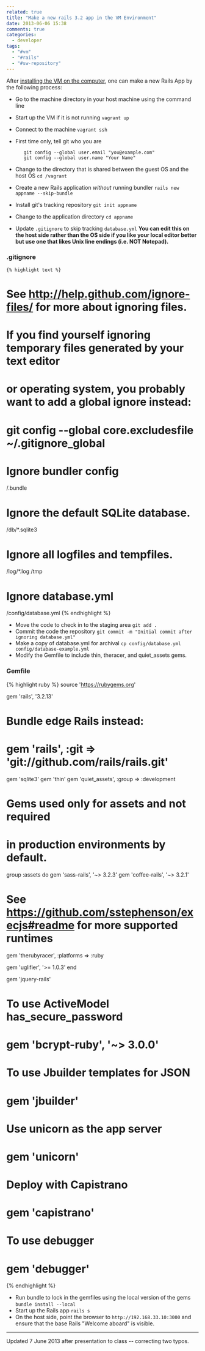 ```yaml
---
related: true
title: "Make a new rails 3.2 app in the VM Environment"
date: 2013-06-06 15:38
comments: true
categories:
  - developer
tags:
  - "#vm"
  - "#rails" 
  - "#sw-repository"
---
```


After [installing the VM on the computer][install], one can make a new Rails
App by the following process:

  * Go to the machine directory in your host machine using the command line
  * Start up the VM if it is not running `vagrant up`
  * Connect to the machine `vagrant ssh`
  * First time only, tell git who you are

           git config --global user.email "you@example.com"
           git config --global user.name "Your Name"

  * Change to the directory that is shared between the guest OS and the host OS `cd /vagrant`
  * Create a new Rails application *without* running bundler `rails new appname --skip-bundle`
  * Install git's tracking repository `git init appname`
  * Change to the application directory `cd appname`
  * Update `.gitignore` to skip tracking `database.yml` **You can edit this on the host side rather than the OS side if you like your local editor better but use one that likes Unix line endings (i.e. NOT Notepad).**

### .gitignore 
    {% highlight text %}
# See http://help.github.com/ignore-files/ for more about ignoring files.
#
# If you find yourself ignoring temporary files generated by your text editor
# or operating system, you probably want to add a global ignore instead:
#   git config --global core.excludesfile ~/.gitignore_global

# Ignore bundler config
/.bundle

# Ignore the default SQLite database.
/db/*.sqlite3

# Ignore all logfiles and tempfiles.
/log/*.log
/tmp

# Ignore database.yml
/config/database.yml
  {% endhighlight %}

  * Move the code to check in to the staging area `git add .`
  * Commit the code the repository `git commit -m "Initial commit after ignoring database.yml"`
  * Make a copy of database.yml for archival `cp config/database.yml config/database-example.yml`
  * Modify the Gemfile to include thin, theracer, and quiet_assets gems.

### Gemfile
  {% highlight ruby %}
source 'https://rubygems.org'

gem 'rails', '3.2.13'

# Bundle edge Rails instead:
# gem 'rails', :git => 'git://github.com/rails/rails.git'

gem 'sqlite3'
gem 'thin'
gem 'quiet_assets', :group => :development


# Gems used only for assets and not required
# in production environments by default.
group :assets do
  gem 'sass-rails',   '~> 3.2.3'
  gem 'coffee-rails', '~> 3.2.1'

  # See https://github.com/sstephenson/execjs#readme for more supported runtimes
  gem 'therubyracer', :platforms => :ruby

  gem 'uglifier', '>= 1.0.3'
end

gem 'jquery-rails'

# To use ActiveModel has_secure_password
# gem 'bcrypt-ruby', '~> 3.0.0'

# To use Jbuilder templates for JSON
# gem 'jbuilder'

# Use unicorn as the app server
# gem 'unicorn'

# Deploy with Capistrano
# gem 'capistrano'

# To use debugger
# gem 'debugger'

  {% endhighlight %}

* Run bundle to lock in the gemfiles using the local version of the gems `bundle install --local`
* Start up the Rails app `rails s`
* On the host side, point the browser to `http://192.168.33.10:3000` and ensure that the base Rails "Welcome aboard" is visible.

-----

Updated 7 June 2013 after presentation to class -- correcting two typos.

[install]: /blog/2013/06/06/using-bitnamis-rubystack-on-virtualbox-linux-with-vagrant/
